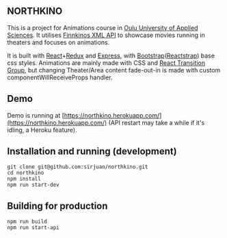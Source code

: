 ## NORTHKINO

This is a project for Animations course in [Oulu University of Applied Sciences](). It utilises [Finnkinos XML API](http://www.finnkino.fi/XML) to showcase movies running in theaters and focuses on animations. 

It is built with [React](https://reactjs.org/)+[Redux](https://redux.js.org/) and [Express](https://expressjs.com/), with [Bootstrap](https://getbootstrap.com/)([Reactstrap](http://reactstrap.github.io/)) base css styles. Animations are mainly made with CSS and [React Transition Group](https://github.com/reactjs/react-transition-group), but changing Theater/Area content fade-out-in is made with custom componentWillReceiveProps handler.

## Demo

Demo is running at [https://northkino.herokuapp.com/](https://northkino.herokuapp.com/) (API restart may take a while if it's idling, a Heroku feature).

## Installation and running (development)

```
git clone git@github.com:sirjuan/northkino.git
cd northkino
npm install
npm run start-dev
```

## Building for production

```
npm run build
npm run start-api
```
